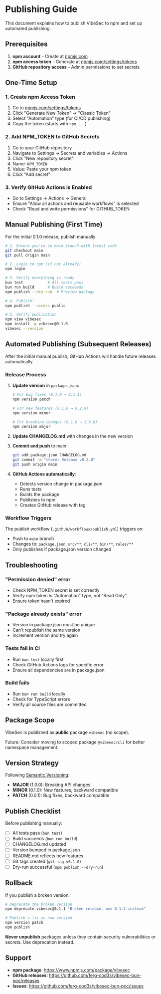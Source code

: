 # Publishing Guide

This document explains how to publish VibeSec to npm and set up automated publishing.

## Prerequisites

1. **npm account** - Create at [npmjs.com](https://www.npmjs.com/signup)
2. **npm access token** - Generate at [npmjs.com/settings/tokens](https://www.npmjs.com/settings/~/tokens)
3. **GitHub repository access** - Admin permissions to set secrets

## One-Time Setup

### 1. Create npm Access Token

1. Go to [npmjs.com/settings/tokens](https://www.npmjs.com/settings/~/tokens)
2. Click "Generate New Token" → "Classic Token"
3. Select "Automation" type (for CI/CD publishing)
4. Copy the token (starts with `npm_...`)

### 2. Add NPM_TOKEN to GitHub Secrets

1. Go to your GitHub repository
2. Navigate to Settings → Secrets and variables → Actions
3. Click "New repository secret"
4. Name: `NPM_TOKEN`
5. Value: Paste your npm token
6. Click "Add secret"

### 3. Verify GitHub Actions is Enabled

- Go to Settings → Actions → General
- Ensure "Allow all actions and reusable workflows" is selected
- Check "Read and write permissions" for GITHUB_TOKEN

## Manual Publishing (First Time)

For the initial 0.1.0 release, publish manually:

```bash
# 1. Ensure you're on main branch with latest code
git checkout main
git pull origin main

# 2. Login to npm (if not already)
npm login

# 3. Verify everything is ready
bun test           # All tests pass
bun run build      # Build succeeds
npm publish --dry-run  # Preview package

# 4. Publish!
npm publish --access public

# 5. Verify publication
npm view vibesec
npm install -g vibesec@0.1.0
vibesec --version
```

## Automated Publishing (Subsequent Releases)

After the initial manual publish, GitHub Actions will handle future releases automatically.

### Release Process

1. **Update version** in `package.json`:
   ```bash
   # For bug fixes (0.1.0 → 0.1.1)
   npm version patch

   # For new features (0.1.0 → 0.2.0)
   npm version minor

   # For breaking changes (0.1.0 → 1.0.0)
   npm version major
   ```

2. **Update CHANGELOG.md** with changes in the new version

3. **Commit and push** to main:
   ```bash
   git add package.json CHANGELOG.md
   git commit -m "chore: Release v0.2.0"
   git push origin main
   ```

4. **GitHub Actions automatically**:
   - Detects version change in package.json
   - Runs tests
   - Builds the package
   - Publishes to npm
   - Creates GitHub release with tag

### Workflow Triggers

The publish workflow (`.github/workflows/publish.yml`) triggers on:
- Push to `main` branch
- Changes to: `package.json`, `src/**`, `cli/**`, `bin/**`, `rules/**`
- Only publishes if package.json version changed

## Troubleshooting

### "Permission denied" error
- Check NPM_TOKEN secret is set correctly
- Verify npm token is "Automation" type, not "Read Only"
- Ensure token hasn't expired

### "Package already exists" error
- Version in package.json must be unique
- Can't republish the same version
- Increment version and try again

### Tests fail in CI
- Run `bun test` locally first
- Check GitHub Actions logs for specific error
- Ensure all dependencies are in package.json

### Build fails
- Run `bun run build` locally
- Check for TypeScript errors
- Verify all source files are committed

## Package Scope

VibeSec is published as **public** package `vibesec` (no scope).

Future: Consider moving to scoped package `@vibesec/cli` for better namespace management.

## Version Strategy

Following [Semantic Versioning](https://semver.org/):

- **MAJOR** (1.0.0): Breaking API changes
- **MINOR** (0.1.0): New features, backward compatible
- **PATCH** (0.0.1): Bug fixes, backward compatible

## Publish Checklist

Before publishing manually:

- [ ] All tests pass (`bun test`)
- [ ] Build succeeds (`bun run build`)
- [ ] CHANGELOG.md updated
- [ ] Version bumped in package.json
- [ ] README.md reflects new features
- [ ] Git tags created (`git tag v0.1.0`)
- [ ] Dry-run successful (`npm publish --dry-run`)

## Rollback

If you publish a broken version:

```bash
# Deprecate the broken version
npm deprecate vibesec@0.1.1 "Broken release, use 0.1.2 instead"

# Publish a fix as new version
npm version patch
npm publish
```

**Never unpublish** packages unless they contain security vulnerabilities or secrets. Use deprecation instead.

## Support

- **npm package**: https://www.npmjs.com/package/vibesec
- **GitHub releases**: https://github.com/ferg-cod3s/vibesec-bun-poc/releases
- **Issues**: https://github.com/ferg-cod3s/vibesec-bun-poc/issues
